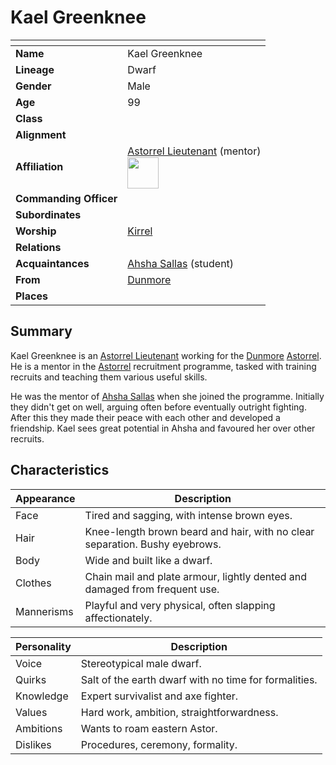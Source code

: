 # Kael Greenknee

| []() | |
| --- | --- |
| **Name** | Kael Greenknee |
| **Lineage** | Dwarf |
| **Gender** | Male |
| **Age** | 99 |
| **Class** | |
| **Alignment** | |
| **Affiliation** | [Astorrel Lieutenant](../organisations/government/astorrel/ranks/astorrel-lieutenant.md) (mentor)<br><img src="../../images/ranks/astorrel-5-lieutenant.png" height="50" /> |
| **Commanding Officer** | |
| **Subordinates** | |
| **Worship** | [Kirrel](../gods/deities/kirrel.md) |
| **Relations** | |
| **Acquaintances** | [Ahsha Sallas](ahsha-sallas.md) (student) |
| **From** | [Dunmore](../places/settlements/cities/dunmore.md) |
| **Places** | |

## Summary

Kael Greenknee is an [Astorrel Lieutenant](../organisations/government/astorrel/ranks/astorrel-lieutenant.md) working for the [Dunmore](../places/settlements/cities/dunmore.md) [Astorrel](../organisations/government/astorrel/astorrel.md). He is a mentor in the [Astorrel](../organisations/government/astorrel/astorrel.md) recruitment programme, tasked with training recruits and teaching them various useful skills.

He was the mentor of [Ahsha Sallas](ahsha-sallas.md) when she joined the programme. Initially they didn't get on well, arguing often before eventually outright fighting. After this they made their peace with each other and developed a friendship. Kael sees great potential in Ahsha and favoured her over other recruits.

## Characteristics

| Appearance | Description |
| --- | --- |
| Face | Tired and sagging, with intense brown eyes. |
| Hair | Knee-length brown beard and hair, with no clear separation. Bushy eyebrows. |
| Body | Wide and built like a dwarf. |
| Clothes | Chain mail and plate armour, lightly dented and damaged from frequent use. |
| Mannerisms | Playful and very physical, often slapping affectionately. |

| Personality | Description |
| --- | --- |
| Voice | Stereotypical male dwarf. |
| Quirks | Salt of the earth dwarf with no time for formalities. |
| Knowledge | Expert survivalist and axe fighter. |
| Values | Hard work, ambition, straightforwardness. |
| Ambitions | Wants to roam eastern Astor. |
| Dislikes | Procedures, ceremony, formality. |
